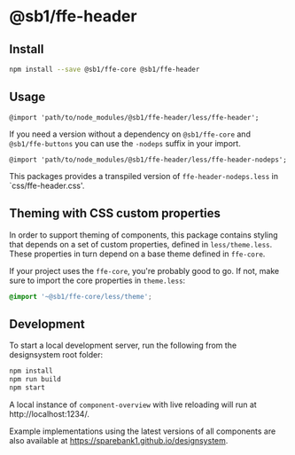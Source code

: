 # @sb1/ffe-header

## Install

```bash
npm install --save @sb1/ffe-core @sb1/ffe-header
```

## Usage

```less
@import 'path/to/node_modules/@sb1/ffe-header/less/ffe-header';
```

If you need a version without a dependency on `@sb1/ffe-core` and `@sb1/ffe-buttons` you can use
the `-nodeps` suffix in your import.

```less
@import 'path/to/node_modules/@sb1/ffe-header/less/ffe-header-nodeps';
```

This packages provides a transpiled version of `ffe-header-nodeps.less` in
`css/ffe-header.css'.

## Theming with CSS custom properties

In order to support theming of components, this package contains styling that depends on a set of custom properties, defined in `less/theme.less`. These properties in turn depend on a base theme defined in `ffe-core`.

If your project uses the `ffe-core`, you're probably good to go. If not, make sure to import the core properties in `theme.less`:

```css
@import '~@sb1/ffe-core/less/theme';
```

## Development

To start a local development server, run the following from the designsystem root folder:

```bash
npm install
npm run build
npm start
```

A local instance of `component-overview` with live reloading will run at http://localhost:1234/.

Example implementations using the latest versions of all components are also available at https://sparebank1.github.io/designsystem.

